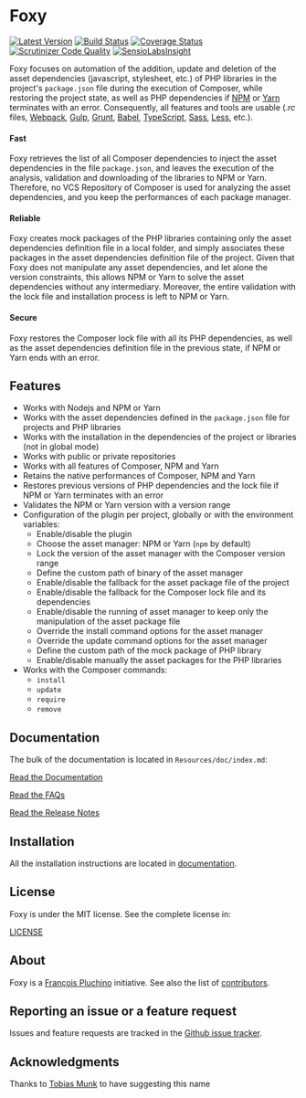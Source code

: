 Foxy
====

[![Latest Version](https://img.shields.io/packagist/v/foxy/foxy.svg)](https://packagist.org/packages/foxy/foxy)
[![Build Status](https://img.shields.io/travis/foxypkg/foxy/master.svg)](https://travis-ci.org/foxypkg/foxy)
[![Coverage Status](https://img.shields.io/coveralls/foxypkg/foxy/master.svg)](https://coveralls.io/r/foxypkg/foxy?branch=master)
[![Scrutinizer Code Quality](https://img.shields.io/scrutinizer/g/foxypkg/foxy.svg)](https://scrutinizer-ci.com/g/foxypkg/foxy?branch=master)
[![SensioLabsInsight](https://img.shields.io/sensiolabs/i/01030987-5dc5-4753-92c8-70a9de80323a.svg)](https://insight.sensiolabs.com/projects/01030987-5dc5-4753-92c8-70a9de80323a)

Foxy focuses on automation of the addition, update and deletion of the asset dependencies (javascript,
stylesheet, etc.) of PHP libraries in the project's `package.json` file during the execution of Composer,
while restoring the project state, as well as PHP dependencies if [NPM](https://www.npmjs.com) or
[Yarn](https://yarnpkg.com) terminates with an error. Consequently, all features and tools are usable
(*.rc* files, [Webpack](https://webpack.js.org), [Gulp](https://gulpjs.com), [Grunt](https://gruntjs.com),
[Babel](https://babeljs.io), [TypeScript](https://www.typescriptlang.org), [Sass](http://sass-lang.com),
[Less](http://lesscss.org), etc.).

#### Fast

Foxy retrieves the list of all Composer dependencies to inject the asset dependencies in the file `package.json`,
and leaves the execution of the analysis, validation and downloading of the libraries to NPM or Yarn. Therefore,
no VCS Repository of Composer is used for analyzing the asset dependencies, and you keep the performances
of each package manager.

#### Reliable

Foxy creates mock packages of the PHP libraries containing only the asset dependencies definition file
in a local folder, and simply associates these packages in the asset dependencies definition file of the
project. Given that Foxy does not manipulate any asset dependencies, and let alone the version constraints,
this allows NPM or Yarn to solve the asset dependencies without any intermediary. Moreover, the entire
validation with the lock file and installation process is left to NPM or Yarn.

#### Secure

Foxy restores the Composer lock file with all its PHP dependencies, as well as the asset dependencies
definition file in the previous state, if NPM or Yarn ends with an error.

Features
--------

- Works with Nodejs and NPM or Yarn
- Works with the asset dependencies defined in the `package.json` file for projects and PHP libraries
- Works with the installation in the dependencies of the project or libraries (not in global mode)
- Works with public or private repositories
- Works with all features of Composer, NPM and Yarn
- Retains the native performances of Composer, NPM and Yarn
- Restores previous versions of PHP dependencies and the lock file if NPM or Yarn terminates with an error
- Validates the NPM or Yarn version with a version range
- Configuration of the plugin per project, globally or with the environment variables:
  - Enable/disable the plugin
  - Choose the asset manager: NPM or Yarn (`npm` by default)
  - Lock the version of the asset manager with the Composer version range
  - Define the custom path of binary of the asset manager
  - Enable/disable the fallback for the asset package file of the project
  - Enable/disable the fallback for the Composer lock file and its dependencies
  - Enable/disable the running of asset manager to keep only the manipulation of the asset package file
  - Override the install command options for the asset manager
  - Override the update command options for the asset manager
  - Define the custom path of the mock package of PHP library
  - Enable/disable manually the asset packages for the PHP libraries
- Works with the Composer commands:
  - `install`
  - `update`
  - `require`
  - `remove`

Documentation
-------------

The bulk of the documentation is located in `Resources/doc/index.md`:

[Read the Documentation](Resources/doc/index.md)

[Read the FAQs](Resources/doc/faqs.md)

[Read the Release Notes](https://github.com/foxypkg/foxy/releases)

Installation
------------

All the installation instructions are located in [documentation](Resources/doc/index.md).

License
-------

Foxy is under the MIT license. See the complete license in:

[LICENSE](LICENSE)

About
-----

Foxy is a [François Pluchino](https://github.com/francoispluchino) initiative.
See also the list of [contributors](https://github.com/foxypkg/foxy/contributors).

Reporting an issue or a feature request
---------------------------------------

Issues and feature requests are tracked in the [Github issue tracker](https://github.com/foxypkg/foxy/issues).

Acknowledgments
---------------

Thanks to [Tobias Munk](https://github.com/schmunk42) to have suggesting this name
